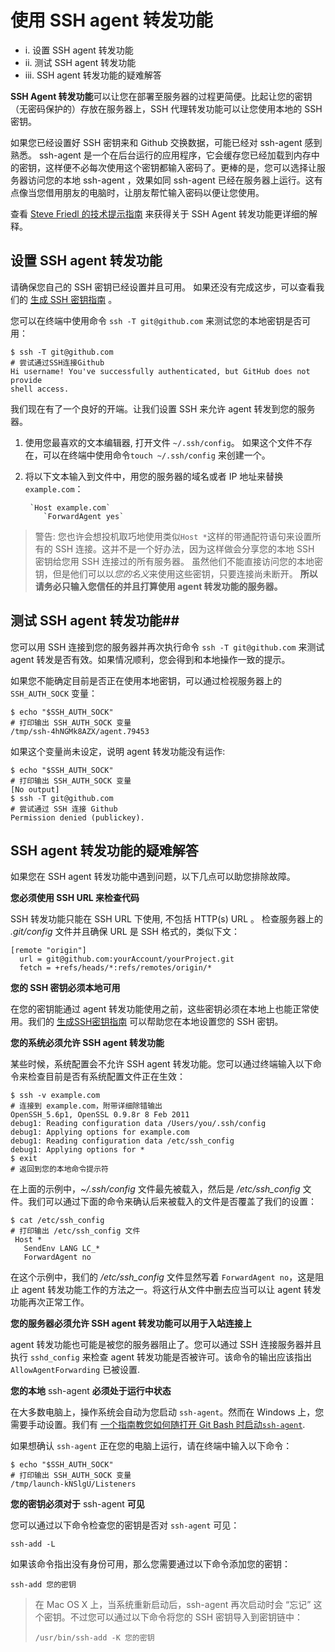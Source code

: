 # 使用 SSH agent 转发功能 #

- i.	设置 SSH agent 转发功能
- ii.	测试 SSH agent 转发功能
- iii.	SSH agent 转发功能的疑难解答

**SSH Agent 转发功能**可以让您在部署至服务器的过程更简便。比起让您的密钥（无密码保护的）存放在服务器上，SSH 代理转发功能可以让您使用本地的 SSH 密钥。

如果您已经设置好 SSH 密钥来和 Github 交换数据，可能已经对 ssh-agent 感到熟悉。 ssh-agent 是一个在后台运行的应用程序，它会缓存您已经加载到内存中的密钥，这样便不必每次使用这个密钥都输入密码了。更棒的是，您可以选择让服务器访问您的本地 ssh-agent ，效果如同 ssh-agent 已经在服务器上运行。这有点像当您借用朋友的电脑时，让朋友帮忙输入密码以便让您使用。

查看  [Steve Friedl 的技术提示指南](http://www.unixwiz.net/techtips/ssh-agent-forwarding.html) 来获得关于 SSH Agent 转发功能更详细的解释。

## 设置 SSH agent 转发功能 ##

请确保您自己的 SSH 密钥已经设置并且可用。 如果还没有完成这步，可以查看我们的 [生成 SSH 密钥指南](https://help.github.com/articles/generating-ssh-keys) 。

您可以在终端中使用命令 `ssh -T git@github.com` 来测试您的本地密钥是否可用：

    $ ssh -T git@github.com
    # 尝试通过SSH连接Github
    Hi username! You've successfully authenticated, but GitHub does not provide
    shell access.


我们现在有了一个良好的开端。让我们设置 SSH 来允许 agent 转发到您的服务器。



1. 使用您最喜欢的文本编辑器, 打开文件 `~/.ssh/config`。 如果这个文件不存在，可以在终端中使用命令`touch ~/.ssh/config` 来创建一个。


2. 将以下文本输入到文件中，用您的服务器的域名或者 IP 地址来替换 `example.com`：
 	   
 	   	`Host example.com`   
      	   `ForwardAgent yes`


> 警告: 您也许会想投机取巧地使用类似`Host *`这样的带通配符语句来设置所有的 SSH 连接。这并不是一个好办法，因为这样做会分享您的本地 SSH 密钥给您用 SSH 连接过的所有服务器。 虽然他们不能直接访问您的本地密钥，但是他们可以以*您的名义*来使用这些密钥，只要连接尚未断开。 **所以请务必只输入您信任的并且打算使用 agent 转发功能的服务器。**

## 测试 SSH agent 转发功能##

您可以用 SSH 连接到您的服务器并再次执行命令 `ssh -T git@github.com` 来测试 agent 转发是否有效。如果情况顺利，您会得到和本地操作一致的提示。

如果您不能确定目前是否正在使用本地密钥，可以通过检视服务器上的 `SSH_AUTH_SOCK` 变量：

    $ echo "$SSH_AUTH_SOCK"
    # 打印输出 SSH_AUTH_SOCK 变量
    /tmp/ssh-4hNGMk8AZX/agent.79453

如果这个变量尚未设定，说明 agent 转发功能没有运作:

    $ echo "$SSH_AUTH_SOCK"
    # 打印输出 SSH_AUTH_SOCK 变量
    [No output]
    $ ssh -T git@github.com
    # 尝试通过 SSH 连接 Github
    Permission denied (publickey).

## SSH agent 转发功能的疑难解答 ##

如果您在 SSH agent 转发功能中遇到问题，以下几点可以助您排除故障。

**您必须使用 SSH URL 来检查代码**

SSH 转发功能只能在 SSH URL 下使用, 不包括 HTTP(s) URL 。 检查服务器上的 *.git/config* 文件并且确保 URL 是 SSH 格式的，类似下文：

    [remote "origin"]
      url = git@github.com:yourAccount/yourProject.git
      fetch = +refs/heads/*:refs/remotes/origin/*

**您的 SSH 密钥必须本地可用**

在您的密钥能通过 agent 转发功能使用之前，这些密钥必须在本地上也能正常使用。我们的 [生成SSH密钥指南](https://help.github.com/articles/generating-ssh-keys) 可以帮助您在本地设置您的 SSH 密钥。

**您的系统必须允许 SSH agent 转发功能**

某些时候，系统配置会不允许 SSH agent 转发功能。您可以通过终端输入以下命令来检查目前是否有系统配置文件正在生效：

    $ ssh -v example.com
    # 连接到 example.com，附带详细除错输出
    OpenSSH_5.6p1, OpenSSL 0.9.8r 8 Feb 2011
    debug1: Reading configuration data /Users/you/.ssh/config
    debug1: Applying options for example.com
    debug1: Reading configuration data /etc/ssh_config
    debug1: Applying options for *
    $ exit
    # 返回到您的本地命令提示符

在上面的示例中，*~/.ssh/config* 文件最先被载入，然后是 */etc/ssh_config* 文件。我们可以通过下面的命令来确认后来被载入的文件是否覆盖了我们的设置：

    $ cat /etc/ssh_config
    # 打印输出 /etc/ssh_config 文件
     Host *
       SendEnv LANG LC_*
       ForwardAgent no

在这个示例中，我们的 */etc/ssh_config* 文件显然写着 `ForwardAgent no`，这是阻止 agent 转发功能工作的方法之一。将这行从文件中删去应当可以让 agent 转发功能再次正常工作。

**您的服务器必须允许 SSH agent 转发功能可以用于入站连接上**

agent 转发功能也可能是被您的服务器阻止了。您可以通过 SSH 连接服务器并且执行 `sshd_config` 来检查 agent 转发功能是否被许可。该命令的输出应该指出 `AllowAgentForwarding` 已被设置.

**您的本地** ssh-agent **必须处于运行中状态**

在大多数电脑上，操作系统会自动为您启动 `ssh-agent`。然而在 Windows 上，您需要手动设置。我们有 [一个指南教您如何随打开 Git Bash 时启动`ssh-agent`](https://help.github.com/articles/working-with-ssh-key-passphrases#auto-launching-ssh-agent-on-msysgit).

如果想确认 `ssh-agent` 正在您的电脑上运行，请在终端中输入以下命令：

    $ echo "$SSH_AUTH_SOCK"
    # 打印输出 SSH_AUTH_SOCK 变量
    /tmp/launch-kNSlgU/Listeners

**您的密钥必须对于** ssh-agent **可见**

您可以通过以下命令检查您的密钥是否对 `ssh-agent` 可见：

    ssh-add -L

如果该命令指出没有身份可用，那么您需要通过以下命令添加您的密钥：

    ssh-add 您的密钥

> 在 Mac OS X 上，当系统重新启动后，ssh-agent 再次启动时会 “忘记” 这个密钥。不过您可以通过以下命令将您的 SSH 密钥导入到密钥链中：
> 
>     /usr/bin/ssh-add -K 您的密钥